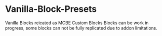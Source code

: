 # Vanilla-Block-Presets
Vanilla Blocks reicated as MCBE Custom Blocks
Blocks can be work in progress, some blocks can not be fully replicated due to addon limitations.
